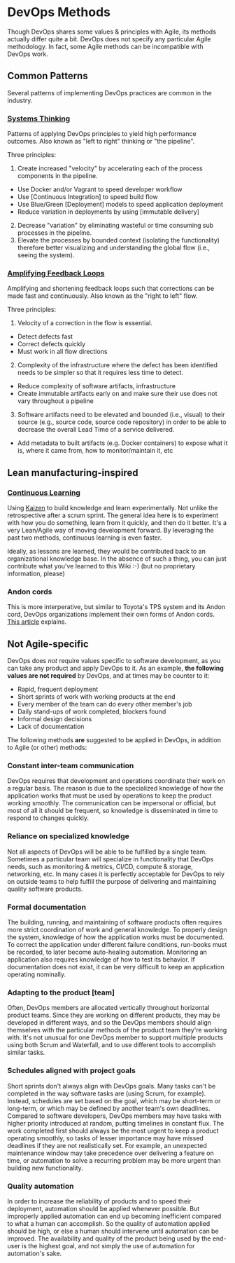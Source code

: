 # DevOps Methods

Though DevOps shares some values & principles with Agile, its methods actually differ quite a bit. DevOps does not specify any particular Agile methodology. In fact, some Agile methods can be incompatible with DevOps work.

## Common Patterns

Several patterns of implementing DevOps practices are common in the industry.

### [Systems Thinking][2]

Patterns of applying DevOps principles to yield high performance outcomes. Also known as "left to right" thinking or "the pipeline".

Three principles:
1. Create increased "velocity" by accelerating each of the process components in the pipeline.
  - Use Docker and/or Vagrant to speed developer workflow
  - Use [Continuous Integration] to speed build flow
  - Use Blue/Green [Deployment] models to speed application deployment
  - Reduce variation in deployments by using [immutable delivery]
2. Decrease "variation" by eliminating wasteful or time consuming sub processes in the pipeline.
3. Elevate the processes by bounded context (isolating the functionality) therefore better visualizing and understanding the global flow (i.e., seeing the system).

### [Amplifying Feedback Loops][3]

Amplifying and shortening feedback loops such that corrections can be made fast and continuously. Also known as the "right to left" flow.

Three principles:
1. Velocity of a correction in the flow is essential.
  - Detect defects fast
  - Correct defects quickly
  - Must work in all flow directions
2. Complexity of the infrastructure where the defect has been identified needs to be simpler so that it requires less time to detect.
  - Reduce complexity of software artifacts, infrastructure
  - Create immutable artifacts early on and make sure their use does not vary throughout a pipeline
3. Software artifacts need to be elevated and bounded (i.e., visual) to their source (e.g., source code, source code repository) in order to be able to decrease the overall Lead Time of a service delivered.
  - Add metadata to built artifacts (e.g. Docker containers) to expose what it is, where it came from, how to monitor/maintain it, etc

## Lean manufacturing-inspired

### [Continuous Learning][4]

Using [Kaizen][5] to build knowledge and learn experimentally. Not unlike the retrospective after a scrum sprint. The general idea here is to experiment with how you do something, learn from it quickly, and then do it better. It's a very Lean/Agile way of moving development forward. By leveraging the past two methods, continuous learning is even faster.

Ideally, as lessons are learned, they would be contributed back to an organizational knowledge base. In the absence of such a thing, you can just contribute what you've learned to this Wiki :-) (but no proprietary information, please)

### Andon cords
This is more interperative, but similar to Toyota's TPS system and its Andon cord, DevOps organizations implement their own forms of Andon cords. [This article](https://itrevolution.com/kata/) explains.


## Not Agile-specific
DevOps does *not* require values specific to software development, as you can take any product and apply DevOps to it. As an example, **the following values are not required** by DevOps, and at times may be counter to it:

 * Rapid, frequent deployment
 * Short sprints of work with working products at the end
 * Every member of the team can do every other member's job
 * Daily stand-ups of work completed, blockers found
 * Informal design decisions
 * Lack of documentation

The following methods **are** suggested to be applied in DevOps, in addition to Agile (or other) methods:

### Constant inter-team communication
DevOps requires that development and operations coordinate their work on a regular basis. The reason is due to the specialized knowledge of how the application works that must be used by operations to keep the product working smoothly. The communication can be impersonal or official, but most of all it should be frequent, so knowledge is disseminated in time to respond to changes quickly.

### Reliance on specialized knowledge
Not all aspects of DevOps will be able to be fulfilled by a single team. Sometimes a particular team will specialize in functionality that DevOps needs, such as monitoring & metrics, CI/CD, compute & storage, networking, etc. In many cases it is perfectly acceptable for DevOps to rely on outside teams to help fulfill the purpose of delivering and maintaining quality software products.

### Formal documentation
The building, running, and maintaining of software products often requires more strict coordination of work and general knowledge. To properly design the system, knowledge of how the application works must be documented. To correct the application under different failure conditions, run-books must be recorded, to later become auto-healing automation. Monitoring an application also requires knowledge of how to test its behavior. If documentation does not exist, it can be very difficult to keep an application operating nominally.

### Adapting to the product [team]
Often, DevOps members are allocated vertically throughout horizontal product teams. Since they are working on different products, they may be developed in different ways, and so the DevOps members should align themselves with the particular methods of the product team they're working with. It's not unusual for one DevOps member to support multiple products using both Scrum and Waterfall, and to use different tools to accomplish similar tasks.

### Schedules aligned with project goals
Short sprints don't always align with DevOps goals. Many tasks can't be completed in the way software tasks are (using Scrum, for example). Instead, schedules are set based on the goal, which may be short-term or long-term, or which may be defined by another team's own deadlines. Compared to software developers, DevOps members may have tasks with higher priority introduced at random, putting timelines in constant flux. The work completed first should always be the most urgent to keep a product operating smoothly, so tasks of lesser importance may have missed deadlines if they are not realistically set. For example, an unexpected maintenance window may take precedence over delivering a feature on time, or automation to solve a recurring problem may be more urgent than building new functionality.

### Quality automation
In order to increase the reliability of products and to speed their deployment, automation should be applied whenever possible. But improperly applied automation can end up becoming inefficient compared to what a human can accomplish. So the quality of automation applied should be high, or else a human should intervene until automation can be improved. The availability and quality of the product being used by the end-user is the highest goal, and not simply the use of automation for automation's sake.


[1]: https://www.bmc.com/blogs/devops-vs-agile-whats-the-difference-and-how-are-they-related/
[2]: https://blog.docker.com/2015/05/docker-three-ways-devops/
[3]: https://blog.docker.com/2015/06/docker-three-ways-devops-2/
[4]: https://blog.docker.com/2015/07/docker-three-ways-devops-3/
[5]: https://en.wikipedia.org/wiki/Kaizen
